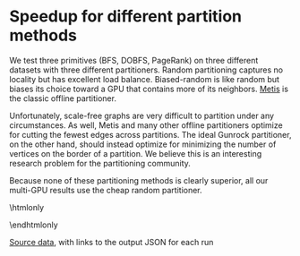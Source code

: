 
# Speedup for different partition methods

We test three primitives (BFS, DOBFS, PageRank) on three different datasets with three different partitioners. Random partitioning captures no locality but has excellent load balance. Biased-random is like random but biases its choice toward a GPU that contains more of its neighbors. [Metis](http://glaros.dtc.umn.edu/gkhome/metis/metis/overview) is the classic offline partitioner.

Unfortunately, scale-free graphs are very difficult to partition under any circumstances. As well, Metis and many other offline partitioners optimize for cutting the fewest edges across partitions. The ideal Gunrock partitioner, on the other hand, should instead optimize for minimizing the number of vertices on the border of a partition. We believe this is an interesting research problem for the partitioning community.

Because none of these partitioning methods is clearly superior, all our multi-GPU results use the cheap random partitioner.

\htmlonly

  <!-- Container for the visualization mgpu_partition -->
  <div id="vis_mgpu_partition"></div>
  <script>
  var vlSpec = {
    "mark": "point", 
    "data": {
        "values": [
            {
                "engine": "Gunrock", 
                "algorithm": "DOBFS", 
                "num_gpus": 1, 
                "speedup": 1.0, 
                "partition_method": "random", 
                "dataset": "kron_g500-logn21", 
                "details": "<a href=\"https://github.com/gunrock/io/tree/master/gunrock-output/ipdps17/eval_fig2/BFS_kron_g500-logn21_Thu Jan 26 003915 2017.json\">JSON output</a>", 
                "time": "Thu Jan 26 00:39:15 2017\n", 
                "elapsed": 3.0036420822143555, 
                "algorithm_dataset": "DOBFS / kron_g500-logn21", 
                "m_teps": 60620.296875, 
                "gpuinfo.name": "Tesla K40c", 
                "direction_optimized": true, 
                "gunrock_version": "0.4.0"
            }, 
            {
                "engine": "Gunrock", 
                "algorithm": "DOBFS", 
                "num_gpus": 4, 
                "speedup": 0.8303885234873583, 
                "partition_method": "random", 
                "dataset": "kron_g500-logn21", 
                "details": "<a href=\"https://github.com/gunrock/io/tree/master/gunrock-output/ipdps17/eval_fig2/BFS_kron_g500-logn21_Thu Jan 26 003918 2017.json\">JSON output</a>", 
                "time": "Thu Jan 26 00:39:18 2017\n", 
                "elapsed": 3.617152690887451, 
                "algorithm_dataset": "DOBFS / kron_g500-logn21", 
                "m_teps": 50338.3984375, 
                "gpuinfo.name": "Tesla K40c", 
                "direction_optimized": true, 
                "gunrock_version": "0.4.0"
            }, 
            {
                "engine": "Gunrock", 
                "algorithm": "DOBFS", 
                "num_gpus": 1, 
                "speedup": 1.0, 
                "partition_method": "biasrandom", 
                "dataset": "kron_g500-logn21", 
                "details": "<a href=\"https://github.com/gunrock/io/tree/master/gunrock-output/ipdps17/eval_fig2/BFS_kron_g500-logn21_Thu Jan 26 003952 2017.json\">JSON output</a>", 
                "time": "Thu Jan 26 00:39:52 2017\n", 
                "elapsed": 3.015190362930298, 
                "algorithm_dataset": "DOBFS / kron_g500-logn21", 
                "m_teps": 60388.12109375, 
                "gpuinfo.name": "Tesla K40c", 
                "direction_optimized": true, 
                "gunrock_version": "0.4.0"
            }, 
            {
                "engine": "Gunrock", 
                "algorithm": "DOBFS", 
                "num_gpus": 4, 
                "speedup": 0.8684712845227057, 
                "partition_method": "biasrandom", 
                "dataset": "kron_g500-logn21", 
                "details": "<a href=\"https://github.com/gunrock/io/tree/master/gunrock-output/ipdps17/eval_fig2/BFS_kron_g500-logn21_Thu Jan 26 003955 2017.json\">JSON output</a>", 
                "time": "Thu Jan 26 00:39:55 2017\n", 
                "elapsed": 3.471836566925049, 
                "algorithm_dataset": "DOBFS / kron_g500-logn21", 
                "m_teps": 52445.34765625, 
                "gpuinfo.name": "Tesla K40c", 
                "direction_optimized": true, 
                "gunrock_version": "0.4.0"
            }, 
            {
                "engine": "Gunrock", 
                "algorithm": "DOBFS", 
                "num_gpus": 1, 
                "speedup": 1.0, 
                "partition_method": "metis", 
                "dataset": "kron_g500-logn21", 
                "details": "<a href=\"https://github.com/gunrock/io/tree/master/gunrock-output/ipdps17/eval_fig2/BFS_kron_g500-logn21_Thu Jan 26 004043 2017.json\">JSON output</a>", 
                "time": "Thu Jan 26 00:40:43 2017\n", 
                "elapsed": 2.8396546840667725, 
                "algorithm_dataset": "DOBFS / kron_g500-logn21", 
                "m_teps": 64121.0625, 
                "gpuinfo.name": "Tesla K40c", 
                "direction_optimized": true, 
                "gunrock_version": "0.4.0"
            }, 
            {
                "engine": "Gunrock", 
                "algorithm": "DOBFS", 
                "num_gpus": 4, 
                "speedup": 0.8079075446421001, 
                "partition_method": "metis", 
                "dataset": "kron_g500-logn21", 
                "details": "<a href=\"https://github.com/gunrock/io/tree/master/gunrock-output/ipdps17/eval_fig2/BFS_kron_g500-logn21_Thu Jan 26 004046 2017.json\">JSON output</a>", 
                "time": "Thu Jan 26 00:40:46 2017\n", 
                "elapsed": 3.5148262977600098, 
                "algorithm_dataset": "DOBFS / kron_g500-logn21", 
                "m_teps": 51803.890625, 
                "gpuinfo.name": "Tesla K40c", 
                "direction_optimized": true, 
                "gunrock_version": "0.4.0"
            }, 
            {
                "engine": "Gunrock", 
                "algorithm": "BFS", 
                "num_gpus": 1, 
                "speedup": 1.0, 
                "partition_method": "random", 
                "dataset": "kron_g500-logn21", 
                "details": "<a href=\"https://github.com/gunrock/io/tree/master/gunrock-output/ipdps17/eval_fig2/BFS_kron_g500-logn21_Thu Jan 26 004425 2017.json\">JSON output</a>", 
                "time": "Thu Jan 26 00:44:25 2017\n", 
                "elapsed": 29.506816864013672, 
                "algorithm_dataset": "BFS / kron_g500-logn21", 
                "m_teps": 6170.83447265625, 
                "gpuinfo.name": "Tesla K40c", 
                "direction_optimized": false, 
                "gunrock_version": "0.4.0"
            }, 
            {
                "engine": "Gunrock", 
                "algorithm": "BFS", 
                "num_gpus": 4, 
                "speedup": 2.40046662253159, 
                "partition_method": "random", 
                "dataset": "kron_g500-logn21", 
                "details": "<a href=\"https://github.com/gunrock/io/tree/master/gunrock-output/ipdps17/eval_fig2/BFS_kron_g500-logn21_Thu Jan 26 004428 2017.json\">JSON output</a>", 
                "time": "Thu Jan 26 00:44:28 2017\n", 
                "elapsed": 12.29211711883545, 
                "algorithm_dataset": "BFS / kron_g500-logn21", 
                "m_teps": 14812.8818359375, 
                "gpuinfo.name": "Tesla K40c", 
                "direction_optimized": false, 
                "gunrock_version": "0.4.0"
            }, 
            {
                "engine": "Gunrock", 
                "algorithm": "BFS", 
                "num_gpus": 1, 
                "speedup": 1.0, 
                "partition_method": "biasrandom", 
                "dataset": "kron_g500-logn21", 
                "details": "<a href=\"https://github.com/gunrock/io/tree/master/gunrock-output/ipdps17/eval_fig2/BFS_kron_g500-logn21_Thu Jan 26 004503 2017.json\">JSON output</a>", 
                "time": "Thu Jan 26 00:45:03 2017\n", 
                "elapsed": 29.684051513671875, 
                "algorithm_dataset": "BFS / kron_g500-logn21", 
                "m_teps": 6133.990234375, 
                "gpuinfo.name": "Tesla K40c", 
                "direction_optimized": false, 
                "gunrock_version": "0.4.0"
            }, 
            {
                "engine": "Gunrock", 
                "algorithm": "BFS", 
                "num_gpus": 4, 
                "speedup": 2.4731776177231084, 
                "partition_method": "biasrandom", 
                "dataset": "kron_g500-logn21", 
                "details": "<a href=\"https://github.com/gunrock/io/tree/master/gunrock-output/ipdps17/eval_fig2/BFS_kron_g500-logn21_Thu Jan 26 004506 2017.json\">JSON output</a>", 
                "time": "Thu Jan 26 00:45:06 2017\n", 
                "elapsed": 12.00239372253418, 
                "algorithm_dataset": "BFS / kron_g500-logn21", 
                "m_teps": 15170.447265625, 
                "gpuinfo.name": "Tesla K40c", 
                "direction_optimized": false, 
                "gunrock_version": "0.4.0"
            }, 
            {
                "engine": "Gunrock", 
                "algorithm": "BFS", 
                "num_gpus": 1, 
                "speedup": 1.0, 
                "partition_method": "metis", 
                "dataset": "kron_g500-logn21", 
                "details": "<a href=\"https://github.com/gunrock/io/tree/master/gunrock-output/ipdps17/eval_fig2/BFS_kron_g500-logn21_Thu Jan 26 004554 2017.json\">JSON output</a>", 
                "time": "Thu Jan 26 00:45:54 2017\n", 
                "elapsed": 29.74051284790039, 
                "algorithm_dataset": "BFS / kron_g500-logn21", 
                "m_teps": 6122.3447265625, 
                "gpuinfo.name": "Tesla K40c", 
                "direction_optimized": false, 
                "gunrock_version": "0.4.0"
            }, 
            {
                "engine": "Gunrock", 
                "algorithm": "BFS", 
                "num_gpus": 4, 
                "speedup": 1.3913602071327338, 
                "partition_method": "metis", 
                "dataset": "kron_g500-logn21", 
                "details": "<a href=\"https://github.com/gunrock/io/tree/master/gunrock-output/ipdps17/eval_fig2/BFS_kron_g500-logn21_Thu Jan 26 004557 2017.json\">JSON output</a>", 
                "time": "Thu Jan 26 00:45:57 2017\n", 
                "elapsed": 21.37513542175293, 
                "algorithm_dataset": "BFS / kron_g500-logn21", 
                "m_teps": 8518.38671875, 
                "gpuinfo.name": "Tesla K40c", 
                "direction_optimized": false, 
                "gunrock_version": "0.4.0"
            }, 
            {
                "engine": "Gunrock", 
                "algorithm": "DOBFS", 
                "num_gpus": 1, 
                "speedup": 1.0, 
                "partition_method": "random", 
                "dataset": "soc-orkut", 
                "details": "<a href=\"https://github.com/gunrock/io/tree/master/gunrock-output/ipdps17/eval_fig2/BFS_soc-orkut_Thu Jan 26 003924 2017.json\">JSON output</a>", 
                "time": "Thu Jan 26 00:39:24 2017\n", 
                "elapsed": 34.58261489868164, 
                "algorithm_dataset": "DOBFS / soc-orkut", 
                "m_teps": 6150.443359375, 
                "gpuinfo.name": "Tesla K40c", 
                "direction_optimized": true, 
                "gunrock_version": "0.4.0"
            }, 
            {
                "engine": "Gunrock", 
                "algorithm": "DOBFS", 
                "num_gpus": 4, 
                "speedup": 2.283020647383754, 
                "partition_method": "random", 
                "dataset": "soc-orkut", 
                "details": "<a href=\"https://github.com/gunrock/io/tree/master/gunrock-output/ipdps17/eval_fig2/BFS_soc-orkut_Thu Jan 26 003927 2017.json\">JSON output</a>", 
                "time": "Thu Jan 26 00:39:27 2017\n", 
                "elapsed": 15.147745132446289, 
                "algorithm_dataset": "DOBFS / soc-orkut", 
                "m_teps": 14041.58984375, 
                "gpuinfo.name": "Tesla K40c", 
                "direction_optimized": true, 
                "gunrock_version": "0.4.0"
            }, 
            {
                "engine": "Gunrock", 
                "algorithm": "DOBFS", 
                "num_gpus": 1, 
                "speedup": 1.0, 
                "partition_method": "biasrandom", 
                "dataset": "soc-orkut", 
                "details": "<a href=\"https://github.com/gunrock/io/tree/master/gunrock-output/ipdps17/eval_fig2/BFS_soc-orkut_Thu Jan 26 004003 2017.json\">JSON output</a>", 
                "time": "Thu Jan 26 00:40:03 2017\n", 
                "elapsed": 34.36377716064453, 
                "algorithm_dataset": "DOBFS / soc-orkut", 
                "m_teps": 6189.611328125, 
                "gpuinfo.name": "Tesla K40c", 
                "direction_optimized": true, 
                "gunrock_version": "0.4.0"
            }, 
            {
                "engine": "Gunrock", 
                "algorithm": "DOBFS", 
                "num_gpus": 4, 
                "speedup": 2.259026820661278, 
                "partition_method": "biasrandom", 
                "dataset": "soc-orkut", 
                "details": "<a href=\"https://github.com/gunrock/io/tree/master/gunrock-output/ipdps17/eval_fig2/BFS_soc-orkut_Thu Jan 26 004006 2017.json\">JSON output</a>", 
                "time": "Thu Jan 26 00:40:06 2017\n", 
                "elapsed": 15.211761474609375, 
                "algorithm_dataset": "DOBFS / soc-orkut", 
                "m_teps": 13982.498046875, 
                "gpuinfo.name": "Tesla K40c", 
                "direction_optimized": true, 
                "gunrock_version": "0.4.0"
            }, 
            {
                "engine": "Gunrock", 
                "algorithm": "DOBFS", 
                "num_gpus": 1, 
                "speedup": 1.0, 
                "partition_method": "metis", 
                "dataset": "soc-orkut", 
                "details": "<a href=\"https://github.com/gunrock/io/tree/master/gunrock-output/ipdps17/eval_fig2/BFS_soc-orkut_Thu Jan 26 004227 2017.json\">JSON output</a>", 
                "time": "Thu Jan 26 00:42:27 2017\n", 
                "elapsed": 34.509033203125, 
                "algorithm_dataset": "DOBFS / soc-orkut", 
                "m_teps": 6163.5576171875, 
                "gpuinfo.name": "Tesla K40c", 
                "direction_optimized": true, 
                "gunrock_version": "0.4.0"
            }, 
            {
                "engine": "Gunrock", 
                "algorithm": "DOBFS", 
                "num_gpus": 4, 
                "speedup": 1.3796792357294063, 
                "partition_method": "metis", 
                "dataset": "soc-orkut", 
                "details": "<a href=\"https://github.com/gunrock/io/tree/master/gunrock-output/ipdps17/eval_fig2/BFS_soc-orkut_Thu Jan 26 004231 2017.json\">JSON output</a>", 
                "time": "Thu Jan 26 00:42:31 2017\n", 
                "elapsed": 25.012359619140625, 
                "algorithm_dataset": "DOBFS / soc-orkut", 
                "m_teps": 8503.732421875, 
                "gpuinfo.name": "Tesla K40c", 
                "direction_optimized": true, 
                "gunrock_version": "0.4.0"
            }, 
            {
                "engine": "Gunrock", 
                "algorithm": "BFS", 
                "num_gpus": 1, 
                "speedup": 1.0, 
                "partition_method": "random", 
                "dataset": "soc-orkut", 
                "details": "<a href=\"https://github.com/gunrock/io/tree/master/gunrock-output/ipdps17/eval_fig2/BFS_soc-orkut_Thu Jan 26 004434 2017.json\">JSON output</a>", 
                "time": "Thu Jan 26 00:44:34 2017\n", 
                "elapsed": 38.074092864990234, 
                "algorithm_dataset": "BFS / soc-orkut", 
                "m_teps": 5586.43408203125, 
                "gpuinfo.name": "Tesla K40c", 
                "direction_optimized": false, 
                "gunrock_version": "0.4.0"
            }, 
            {
                "engine": "Gunrock", 
                "algorithm": "BFS", 
                "num_gpus": 4, 
                "speedup": 2.118544881211869, 
                "partition_method": "random", 
                "dataset": "soc-orkut", 
                "details": "<a href=\"https://github.com/gunrock/io/tree/master/gunrock-output/ipdps17/eval_fig2/BFS_soc-orkut_Thu Jan 26 004438 2017.json\">JSON output</a>", 
                "time": "Thu Jan 26 00:44:38 2017\n", 
                "elapsed": 17.971813201904297, 
                "algorithm_dataset": "BFS / soc-orkut", 
                "m_teps": 11835.111328125, 
                "gpuinfo.name": "Tesla K40c", 
                "direction_optimized": false, 
                "gunrock_version": "0.4.0"
            }, 
            {
                "engine": "Gunrock", 
                "algorithm": "BFS", 
                "num_gpus": 1, 
                "speedup": 1.0, 
                "partition_method": "biasrandom", 
                "dataset": "soc-orkut", 
                "details": "<a href=\"https://github.com/gunrock/io/tree/master/gunrock-output/ipdps17/eval_fig2/BFS_soc-orkut_Thu Jan 26 004515 2017.json\">JSON output</a>", 
                "time": "Thu Jan 26 00:45:15 2017\n", 
                "elapsed": 37.757991790771484, 
                "algorithm_dataset": "BFS / soc-orkut", 
                "m_teps": 5633.20263671875, 
                "gpuinfo.name": "Tesla K40c", 
                "direction_optimized": false, 
                "gunrock_version": "0.4.0"
            }, 
            {
                "engine": "Gunrock", 
                "algorithm": "BFS", 
                "num_gpus": 4, 
                "speedup": 2.121547713293594, 
                "partition_method": "biasrandom", 
                "dataset": "soc-orkut", 
                "details": "<a href=\"https://github.com/gunrock/io/tree/master/gunrock-output/ipdps17/eval_fig2/BFS_soc-orkut_Thu Jan 26 004518 2017.json\">JSON output</a>", 
                "time": "Thu Jan 26 00:45:18 2017\n", 
                "elapsed": 17.797380447387695, 
                "algorithm_dataset": "BFS / soc-orkut", 
                "m_teps": 11951.1083984375, 
                "gpuinfo.name": "Tesla K40c", 
                "direction_optimized": false, 
                "gunrock_version": "0.4.0"
            }, 
            {
                "engine": "Gunrock", 
                "algorithm": "BFS", 
                "num_gpus": 1, 
                "speedup": 1.0, 
                "partition_method": "metis", 
                "dataset": "soc-orkut", 
                "details": "<a href=\"https://github.com/gunrock/io/tree/master/gunrock-output/ipdps17/eval_fig2/BFS_soc-orkut_Thu Jan 26 004740 2017.json\">JSON output</a>", 
                "time": "Thu Jan 26 00:47:40 2017\n", 
                "elapsed": 38.0540657043457, 
                "algorithm_dataset": "BFS / soc-orkut", 
                "m_teps": 5589.37451171875, 
                "gpuinfo.name": "Tesla K40c", 
                "direction_optimized": false, 
                "gunrock_version": "0.4.0"
            }, 
            {
                "engine": "Gunrock", 
                "algorithm": "BFS", 
                "num_gpus": 4, 
                "speedup": 1.3985210422100336, 
                "partition_method": "metis", 
                "dataset": "soc-orkut", 
                "details": "<a href=\"https://github.com/gunrock/io/tree/master/gunrock-output/ipdps17/eval_fig2/BFS_soc-orkut_Thu Jan 26 004744 2017.json\">JSON output</a>", 
                "time": "Thu Jan 26 00:47:44 2017\n", 
                "elapsed": 27.210220336914062, 
                "algorithm_dataset": "BFS / soc-orkut", 
                "m_teps": 7816.857421875, 
                "gpuinfo.name": "Tesla K40c", 
                "direction_optimized": false, 
                "gunrock_version": "0.4.0"
            }, 
            {
                "engine": "Gunrock", 
                "algorithm": "DOBFS", 
                "num_gpus": 1, 
                "speedup": 1.0, 
                "partition_method": "random", 
                "dataset": "uk-2002", 
                "details": "<a href=\"https://github.com/gunrock/io/tree/master/gunrock-output/ipdps17/eval_fig2/BFS_uk-2002_Thu Jan 26 003935 2017.json\">JSON output</a>", 
                "time": "Thu Jan 26 00:39:35 2017\n", 
                "elapsed": 128.62217712402344, 
                "algorithm_dataset": "DOBFS / uk-2002", 
                "m_teps": 4067.0546875, 
                "gpuinfo.name": "Tesla K40c", 
                "direction_optimized": true, 
                "gunrock_version": "0.4.0"
            }, 
            {
                "engine": "Gunrock", 
                "algorithm": "DOBFS", 
                "num_gpus": 4, 
                "speedup": 1.5354233802716077, 
                "partition_method": "random", 
                "dataset": "uk-2002", 
                "details": "<a href=\"https://github.com/gunrock/io/tree/master/gunrock-output/ipdps17/eval_fig2/BFS_uk-2002_Thu Jan 26 003942 2017.json\">JSON output</a>", 
                "time": "Thu Jan 26 00:39:42 2017\n", 
                "elapsed": 83.76984405517578, 
                "algorithm_dataset": "DOBFS / uk-2002", 
                "m_teps": 6244.65087890625, 
                "gpuinfo.name": "Tesla K40c", 
                "direction_optimized": true, 
                "gunrock_version": "0.4.0"
            }, 
            {
                "engine": "Gunrock", 
                "algorithm": "DOBFS", 
                "num_gpus": 1, 
                "speedup": 1.0, 
                "partition_method": "biasrandom", 
                "dataset": "uk-2002", 
                "details": "<a href=\"https://github.com/gunrock/io/tree/master/gunrock-output/ipdps17/eval_fig2/BFS_uk-2002_Thu Jan 26 004018 2017.json\">JSON output</a>", 
                "time": "Thu Jan 26 00:40:18 2017\n", 
                "elapsed": 129.0670623779297, 
                "algorithm_dataset": "DOBFS / uk-2002", 
                "m_teps": 4053.035888671875, 
                "gpuinfo.name": "Tesla K40c", 
                "direction_optimized": true, 
                "gunrock_version": "0.4.0"
            }, 
            {
                "engine": "Gunrock", 
                "algorithm": "DOBFS", 
                "num_gpus": 4, 
                "speedup": 1.5729348595792285, 
                "partition_method": "biasrandom", 
                "dataset": "uk-2002", 
                "details": "<a href=\"https://github.com/gunrock/io/tree/master/gunrock-output/ipdps17/eval_fig2/BFS_uk-2002_Thu Jan 26 004026 2017.json\">JSON output</a>", 
                "time": "Thu Jan 26 00:40:26 2017\n", 
                "elapsed": 82.054931640625, 
                "algorithm_dataset": "DOBFS / uk-2002", 
                "m_teps": 6375.16162109375, 
                "gpuinfo.name": "Tesla K40c", 
                "direction_optimized": true, 
                "gunrock_version": "0.4.0"
            }, 
            {
                "engine": "Gunrock", 
                "algorithm": "DOBFS", 
                "num_gpus": 1, 
                "speedup": 1.0, 
                "partition_method": "metis", 
                "dataset": "uk-2002", 
                "details": "<a href=\"https://github.com/gunrock/io/tree/master/gunrock-output/ipdps17/eval_fig2/BFS_uk-2002_Thu Jan 26 004334 2017.json\">JSON output</a>", 
                "time": "Thu Jan 26 00:43:34 2017\n", 
                "elapsed": 129.14907836914062, 
                "algorithm_dataset": "DOBFS / uk-2002", 
                "m_teps": 4050.462158203125, 
                "gpuinfo.name": "Tesla K40c", 
                "direction_optimized": true, 
                "gunrock_version": "0.4.0"
            }, 
            {
                "engine": "Gunrock", 
                "algorithm": "DOBFS", 
                "num_gpus": 4, 
                "speedup": 1.0001283258976787, 
                "partition_method": "metis", 
                "dataset": "uk-2002", 
                "details": "<a href=\"https://github.com/gunrock/io/tree/master/gunrock-output/ipdps17/eval_fig2/BFS_uk-2002_Thu Jan 26 004341 2017.json\">JSON output</a>", 
                "time": "Thu Jan 26 00:43:41 2017\n", 
                "elapsed": 129.13250732421875, 
                "algorithm_dataset": "DOBFS / uk-2002", 
                "m_teps": 4050.98193359375, 
                "gpuinfo.name": "Tesla K40c", 
                "direction_optimized": true, 
                "gunrock_version": "0.4.0"
            }, 
            {
                "engine": "Gunrock", 
                "algorithm": "BFS", 
                "num_gpus": 1, 
                "speedup": 1.0, 
                "partition_method": "random", 
                "dataset": "uk-2002", 
                "details": "<a href=\"https://github.com/gunrock/io/tree/master/gunrock-output/ipdps17/eval_fig2/BFS_uk-2002_Thu Jan 26 004445 2017.json\">JSON output</a>", 
                "time": "Thu Jan 26 00:44:45 2017\n", 
                "elapsed": 127.43025970458984, 
                "algorithm_dataset": "BFS / uk-2002", 
                "m_teps": 4105.095703125, 
                "gpuinfo.name": "Tesla K40c", 
                "direction_optimized": false, 
                "gunrock_version": "0.4.0"
            }, 
            {
                "engine": "Gunrock", 
                "algorithm": "BFS", 
                "num_gpus": 4, 
                "speedup": 2.0533470677682244, 
                "partition_method": "random", 
                "dataset": "uk-2002", 
                "details": "<a href=\"https://github.com/gunrock/io/tree/master/gunrock-output/ipdps17/eval_fig2/BFS_uk-2002_Thu Jan 26 004453 2017.json\">JSON output</a>", 
                "time": "Thu Jan 26 00:44:53 2017\n", 
                "elapsed": 62.059776306152344, 
                "algorithm_dataset": "BFS / uk-2002", 
                "m_teps": 8429.1865234375, 
                "gpuinfo.name": "Tesla K40c", 
                "direction_optimized": false, 
                "gunrock_version": "0.4.0"
            }, 
            {
                "engine": "Gunrock", 
                "algorithm": "BFS", 
                "num_gpus": 1, 
                "speedup": 1.0, 
                "partition_method": "biasrandom", 
                "dataset": "uk-2002", 
                "details": "<a href=\"https://github.com/gunrock/io/tree/master/gunrock-output/ipdps17/eval_fig2/BFS_uk-2002_Thu Jan 26 004530 2017.json\">JSON output</a>", 
                "time": "Thu Jan 26 00:45:30 2017\n", 
                "elapsed": 127.47138977050781, 
                "algorithm_dataset": "BFS / uk-2002", 
                "m_teps": 4103.771484375, 
                "gpuinfo.name": "Tesla K40c", 
                "direction_optimized": false, 
                "gunrock_version": "0.4.0"
            }, 
            {
                "engine": "Gunrock", 
                "algorithm": "BFS", 
                "num_gpus": 4, 
                "speedup": 2.1027949872016927, 
                "partition_method": "biasrandom", 
                "dataset": "uk-2002", 
                "details": "<a href=\"https://github.com/gunrock/io/tree/master/gunrock-output/ipdps17/eval_fig2/BFS_uk-2002_Thu Jan 26 004537 2017.json\">JSON output</a>", 
                "time": "Thu Jan 26 00:45:37 2017\n", 
                "elapsed": 60.61997985839844, 
                "algorithm_dataset": "BFS / uk-2002", 
                "m_teps": 8629.3896484375, 
                "gpuinfo.name": "Tesla K40c", 
                "direction_optimized": false, 
                "gunrock_version": "0.4.0"
            }, 
            {
                "engine": "Gunrock", 
                "algorithm": "BFS", 
                "num_gpus": 1, 
                "speedup": 1.0, 
                "partition_method": "metis", 
                "dataset": "uk-2002", 
                "details": "<a href=\"https://github.com/gunrock/io/tree/master/gunrock-output/ipdps17/eval_fig2/BFS_uk-2002_Thu Jan 26 004847 2017.json\">JSON output</a>", 
                "time": "Thu Jan 26 00:48:47 2017\n", 
                "elapsed": 127.6813735961914, 
                "algorithm_dataset": "BFS / uk-2002", 
                "m_teps": 4097.0224609375, 
                "gpuinfo.name": "Tesla K40c", 
                "direction_optimized": false, 
                "gunrock_version": "0.4.0"
            }, 
            {
                "engine": "Gunrock", 
                "algorithm": "BFS", 
                "num_gpus": 4, 
                "speedup": 2.4977574148440382, 
                "partition_method": "metis", 
                "dataset": "uk-2002", 
                "details": "<a href=\"https://github.com/gunrock/io/tree/master/gunrock-output/ipdps17/eval_fig2/BFS_uk-2002_Thu Jan 26 004854 2017.json\">JSON output</a>", 
                "time": "Thu Jan 26 00:48:54 2017\n", 
                "elapsed": 51.118404388427734, 
                "algorithm_dataset": "BFS / uk-2002", 
                "m_teps": 10233.3681640625, 
                "gpuinfo.name": "Tesla K40c", 
                "direction_optimized": false, 
                "gunrock_version": "0.4.0"
            }, 
            {
                "engine": "Gunrock", 
                "algorithm": "PageRank", 
                "num_gpus": 1, 
                "speedup": 1.0, 
                "partition_method": "random", 
                "dataset": "kron_g500-logn21", 
                "details": "<a href=\"https://github.com/gunrock/io/tree/master/gunrock-output/ipdps17/eval_fig2/PageRank_kron_g500-logn21_Thu Jan 26 004940 2017.json\">JSON output</a>", 
                "time": "Thu Jan 26 00:49:40 2017\n", 
                "elapsed": 2334.947109222412, 
                "algorithm_dataset": "PageRank / kron_g500-logn21", 
                "m_teps": 77.98114776611328, 
                "gpuinfo.name": "Tesla K40c", 
                "direction_optimized": false, 
                "gunrock_version": "0.4.0"
            }, 
            {
                "engine": "Gunrock", 
                "algorithm": "PageRank", 
                "num_gpus": 4, 
                "speedup": 3.819972261891798, 
                "partition_method": "random", 
                "dataset": "kron_g500-logn21", 
                "details": "<a href=\"https://github.com/gunrock/io/tree/master/gunrock-output/ipdps17/eval_fig2/PageRank_kron_g500-logn21_Thu Jan 26 011151 2017.json\">JSON output</a>", 
                "time": "Thu Jan 26 01:11:51 2017\n", 
                "elapsed": 611.2471371889114, 
                "algorithm_dataset": "PageRank / kron_g500-logn21", 
                "m_teps": 297.8858337402344, 
                "gpuinfo.name": "Tesla K40c", 
                "direction_optimized": false, 
                "gunrock_version": "0.4.0"
            }, 
            {
                "engine": "Gunrock", 
                "algorithm": "PageRank", 
                "num_gpus": 1, 
                "speedup": 1.0, 
                "partition_method": "biasrandom", 
                "dataset": "kron_g500-logn21", 
                "details": "<a href=\"https://github.com/gunrock/io/tree/master/gunrock-output/ipdps17/eval_fig2/PageRank_kron_g500-logn21_Thu Jan 26 005315 2017.json\">JSON output</a>", 
                "time": "Thu Jan 26 00:53:15 2017\n", 
                "elapsed": 2335.2247029542923, 
                "algorithm_dataset": "PageRank / kron_g500-logn21", 
                "m_teps": 77.97187805175781, 
                "gpuinfo.name": "Tesla K40c", 
                "direction_optimized": false, 
                "gunrock_version": "0.4.0"
            }, 
            {
                "engine": "Gunrock", 
                "algorithm": "PageRank", 
                "num_gpus": 4, 
                "speedup": 3.6051472626001932, 
                "partition_method": "biasrandom", 
                "dataset": "kron_g500-logn21", 
                "details": "<a href=\"https://github.com/gunrock/io/tree/master/gunrock-output/ipdps17/eval_fig2/PageRank_kron_g500-logn21_Thu Jan 26 005354 2017.json\">JSON output</a>", 
                "time": "Thu Jan 26 00:53:54 2017\n", 
                "elapsed": 647.7473825216293, 
                "algorithm_dataset": "PageRank / kron_g500-logn21", 
                "m_teps": 281.1001281738281, 
                "gpuinfo.name": "Tesla K40c", 
                "direction_optimized": false, 
                "gunrock_version": "0.4.0"
            }, 
            {
                "engine": "Gunrock", 
                "algorithm": "PageRank", 
                "num_gpus": 1, 
                "speedup": 1.0, 
                "partition_method": "metis", 
                "dataset": "kron_g500-logn21", 
                "details": "<a href=\"https://github.com/gunrock/io/tree/master/gunrock-output/ipdps17/eval_fig2/PageRank_kron_g500-logn21_Thu Jan 26 005700 2017.json\">JSON output</a>", 
                "time": "Thu Jan 26 00:57:00 2017\n", 
                "elapsed": 2334.967330098152, 
                "algorithm_dataset": "PageRank / kron_g500-logn21", 
                "m_teps": 77.98047637939453, 
                "gpuinfo.name": "Tesla K40c", 
                "direction_optimized": false, 
                "gunrock_version": "0.4.0"
            }, 
            {
                "engine": "Gunrock", 
                "algorithm": "PageRank", 
                "num_gpus": 4, 
                "speedup": 1.4991271124893777, 
                "partition_method": "metis", 
                "dataset": "kron_g500-logn21", 
                "details": "<a href=\"https://github.com/gunrock/io/tree/master/gunrock-output/ipdps17/eval_fig2/PageRank_kron_g500-logn21_Thu Jan 26 005738 2017.json\">JSON output</a>", 
                "time": "Thu Jan 26 00:57:38 2017\n", 
                "elapsed": 1557.5512647628784, 
                "algorithm_dataset": "PageRank / kron_g500-logn21", 
                "m_teps": 116.90264892578125, 
                "gpuinfo.name": "Tesla K40c", 
                "direction_optimized": false, 
                "gunrock_version": "0.4.0"
            }, 
            {
                "engine": "Gunrock", 
                "algorithm": "PageRank", 
                "num_gpus": 1, 
                "speedup": 1.0, 
                "partition_method": "random", 
                "dataset": "soc-orkut", 
                "details": "<a href=\"https://github.com/gunrock/io/tree/master/gunrock-output/ipdps17/eval_fig2/PageRank_soc-orkut_Thu Jan 26 005036 2017.json\">JSON output</a>", 
                "time": "Thu Jan 26 00:50:36 2017\n", 
                "elapsed": 3825.4563212394714, 
                "algorithm_dataset": "PageRank / soc-orkut", 
                "m_teps": 55.60079574584961, 
                "gpuinfo.name": "Tesla K40c", 
                "direction_optimized": false, 
                "gunrock_version": "0.4.0"
            }, 
            {
                "engine": "Gunrock", 
                "algorithm": "PageRank", 
                "num_gpus": 4, 
                "speedup": 3.7509172192755704, 
                "partition_method": "random", 
                "dataset": "soc-orkut", 
                "details": "<a href=\"https://github.com/gunrock/io/tree/master/gunrock-output/ipdps17/eval_fig2/PageRank_soc-orkut_Thu Jan 26 005139 2017.json\">JSON output</a>", 
                "time": "Thu Jan 26 00:51:39 2017\n", 
                "elapsed": 1019.8722332715988, 
                "algorithm_dataset": "PageRank / soc-orkut", 
                "m_teps": 208.55398559570312, 
                "gpuinfo.name": "Tesla K40c", 
                "direction_optimized": false, 
                "gunrock_version": "0.4.0"
            }, 
            {
                "engine": "Gunrock", 
                "algorithm": "PageRank", 
                "num_gpus": 1, 
                "speedup": 1.0, 
                "partition_method": "biasrandom", 
                "dataset": "soc-orkut", 
                "details": "<a href=\"https://github.com/gunrock/io/tree/master/gunrock-output/ipdps17/eval_fig2/PageRank_soc-orkut_Thu Jan 26 005411 2017.json\">JSON output</a>", 
                "time": "Thu Jan 26 00:54:11 2017\n", 
                "elapsed": 3825.0961303710938, 
                "algorithm_dataset": "PageRank / soc-orkut", 
                "m_teps": 55.60603332519531, 
                "gpuinfo.name": "Tesla K40c", 
                "direction_optimized": false, 
                "gunrock_version": "0.4.0"
            }, 
            {
                "engine": "Gunrock", 
                "algorithm": "PageRank", 
                "num_gpus": 4, 
                "speedup": 3.727534389514653, 
                "partition_method": "biasrandom", 
                "dataset": "soc-orkut", 
                "details": "<a href=\"https://github.com/gunrock/io/tree/master/gunrock-output/ipdps17/eval_fig2/PageRank_soc-orkut_Thu Jan 26 005514 2017.json\">JSON output</a>", 
                "time": "Thu Jan 26 00:55:14 2017\n", 
                "elapsed": 1026.1732637882233, 
                "algorithm_dataset": "PageRank / soc-orkut", 
                "m_teps": 207.2733917236328, 
                "gpuinfo.name": "Tesla K40c", 
                "direction_optimized": false, 
                "gunrock_version": "0.4.0"
            }, 
            {
                "engine": "Gunrock", 
                "algorithm": "PageRank", 
                "num_gpus": 1, 
                "speedup": 1.0, 
                "partition_method": "metis", 
                "dataset": "soc-orkut", 
                "details": "<a href=\"https://github.com/gunrock/io/tree/master/gunrock-output/ipdps17/eval_fig2/PageRank_soc-orkut_Thu Jan 26 005946 2017.json\">JSON output</a>", 
                "time": "Thu Jan 26 00:59:46 2017\n", 
                "elapsed": 3825.742095708847, 
                "algorithm_dataset": "PageRank / soc-orkut", 
                "m_teps": 55.596641540527344, 
                "gpuinfo.name": "Tesla K40c", 
                "direction_optimized": false, 
                "gunrock_version": "0.4.0"
            }, 
            {
                "engine": "Gunrock", 
                "algorithm": "PageRank", 
                "num_gpus": 4, 
                "speedup": 2.5782940076888514, 
                "partition_method": "metis", 
                "dataset": "soc-orkut", 
                "details": "<a href=\"https://github.com/gunrock/io/tree/master/gunrock-output/ipdps17/eval_fig2/PageRank_soc-orkut_Thu Jan 26 010049 2017.json\">JSON output</a>", 
                "time": "Thu Jan 26 01:00:49 2017\n", 
                "elapsed": 1483.8269352912903, 
                "algorithm_dataset": "PageRank / soc-orkut", 
                "m_teps": 143.34449768066406, 
                "gpuinfo.name": "Tesla K40c", 
                "direction_optimized": false, 
                "gunrock_version": "0.4.0"
            }, 
            {
                "engine": "Gunrock", 
                "algorithm": "PageRank", 
                "num_gpus": 1, 
                "speedup": 1.0, 
                "partition_method": "random", 
                "dataset": "uk-2002", 
                "details": "<a href=\"https://github.com/gunrock/io/tree/master/gunrock-output/ipdps17/eval_fig2/PageRank_uk-2002_Thu Jan 26 005200 2017.json\">JSON output</a>", 
                "time": "Thu Jan 26 00:52:00 2017\n", 
                "elapsed": 2772.1992284059525, 
                "algorithm_dataset": "PageRank / uk-2002", 
                "m_teps": 188.86611938476562, 
                "gpuinfo.name": "Tesla K40c", 
                "direction_optimized": false, 
                "gunrock_version": "0.4.0"
            }, 
            {
                "engine": "Gunrock", 
                "algorithm": "PageRank", 
                "num_gpus": 4, 
                "speedup": 2.2646364431010753, 
                "partition_method": "random", 
                "dataset": "uk-2002", 
                "details": "<a href=\"https://github.com/gunrock/io/tree/master/gunrock-output/ipdps17/eval_fig2/PageRank_uk-2002_Thu Jan 26 005248 2017.json\">JSON output</a>", 
                "time": "Thu Jan 26 00:52:48 2017\n", 
                "elapsed": 1224.1255044937134, 
                "algorithm_dataset": "PageRank / uk-2002", 
                "m_teps": 427.7131042480469, 
                "gpuinfo.name": "Tesla K40c", 
                "direction_optimized": false, 
                "gunrock_version": "0.4.0"
            }, 
            {
                "engine": "Gunrock", 
                "algorithm": "PageRank", 
                "num_gpus": 1, 
                "speedup": 1.0, 
                "partition_method": "biasrandom", 
                "dataset": "uk-2002", 
                "details": "<a href=\"https://github.com/gunrock/io/tree/master/gunrock-output/ipdps17/eval_fig2/PageRank_uk-2002_Thu Jan 26 005539 2017.json\">JSON output</a>", 
                "time": "Thu Jan 26 00:55:39 2017\n", 
                "elapsed": 2773.0785459280014, 
                "algorithm_dataset": "PageRank / uk-2002", 
                "m_teps": 188.8062286376953, 
                "gpuinfo.name": "Tesla K40c", 
                "direction_optimized": false, 
                "gunrock_version": "0.4.0"
            }, 
            {
                "engine": "Gunrock", 
                "algorithm": "PageRank", 
                "num_gpus": 4, 
                "speedup": 2.275107302449376, 
                "partition_method": "biasrandom", 
                "dataset": "uk-2002", 
                "details": "<a href=\"https://github.com/gunrock/io/tree/master/gunrock-output/ipdps17/eval_fig2/PageRank_uk-2002_Thu Jan 26 005626 2017.json\">JSON output</a>", 
                "time": "Thu Jan 26 00:56:26 2017\n", 
                "elapsed": 1218.878135085106, 
                "algorithm_dataset": "PageRank / uk-2002", 
                "m_teps": 429.554443359375, 
                "gpuinfo.name": "Tesla K40c", 
                "direction_optimized": false, 
                "gunrock_version": "0.4.0"
            }, 
            {
                "engine": "Gunrock", 
                "algorithm": "PageRank", 
                "num_gpus": 1, 
                "speedup": 1.0, 
                "partition_method": "metis", 
                "dataset": "uk-2002", 
                "details": "<a href=\"https://github.com/gunrock/io/tree/master/gunrock-output/ipdps17/eval_fig2/PageRank_uk-2002_Thu Jan 26 010213 2017.json\">JSON output</a>", 
                "time": "Thu Jan 26 01:02:13 2017\n", 
                "elapsed": 2772.0860689878464, 
                "algorithm_dataset": "PageRank / uk-2002", 
                "m_teps": 188.8738250732422, 
                "gpuinfo.name": "Tesla K40c", 
                "direction_optimized": false, 
                "gunrock_version": "0.4.0"
            }, 
            {
                "engine": "Gunrock", 
                "algorithm": "PageRank", 
                "num_gpus": 4, 
                "speedup": 2.5022409349735226, 
                "partition_method": "metis", 
                "dataset": "uk-2002", 
                "details": "<a href=\"https://github.com/gunrock/io/tree/master/gunrock-output/ipdps17/eval_fig2/PageRank_uk-2002_Thu Jan 26 010300 2017.json\">JSON output</a>", 
                "time": "Thu Jan 26 01:03:00 2017\n", 
                "elapsed": 1107.8413873910904, 
                "algorithm_dataset": "PageRank / uk-2002", 
                "m_teps": 472.6078186035156, 
                "gpuinfo.name": "Tesla K40c", 
                "direction_optimized": false, 
                "gunrock_version": "0.4.0"
            }
        ]
    }, 
    "transform": {
        "filter": "(datum.num_gpus==4)"
    }, 
    "encoding": {
        "y": {
            "field": "speedup", 
            "type": "quantitative", 
            "axis": {
                "title": "Speedup from 1 to 4 GPUs"
            }
        }, 
        "color": {
            "field": "partition_method", 
            "type": "nominal", 
            "legend": {
                "title": "Partition Method"
            }
        }, 
        "shape": {
            "field": "partition_method", 
            "type": "nominal", 
            "legend": {
                "title": "Partition Method"
            }
        }, 
        "x": {
            "field": "algorithm_dataset", 
            "type": "nominal", 
            "axis": {
                "title": "Algorithm / Dataset"
            }
        }
    }
}
  var embedSpec = {
    mode: "vega-lite",  // Instruct Vega-Embed to use the Vega-Lite compiler
    spec: vlSpec
  };
  // Embed the visualization in the container with id `vis_mgpu_partition`
  vg.embed("#vis_mgpu_partition", embedSpec, function(error, result) {
    // Callback receiving the View instance and parsed Vega spec
    // result.view is the View, which resides under the
    // '#vis_mgpu_partition' element
  });
  </script>

\endhtmlonly


[Source data](md_stats_mgpu_partition_table_html.html), with links to the output JSON for each run
